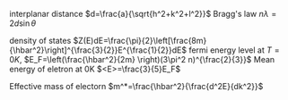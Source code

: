 interplanar distance $d=\frac{a}{\sqrt{h^2+k^2+l^2}}$
Bragg's law $n\lambda= 2d \sin \theta$

density of states $Z(E)dE=\frac{\pi}{2}\left[\frac{8m}{\hbar^2}\right]^{\frac{3}{2}}E^{\frac{1}{2}}dE$
fermi energy level at $T=0K$, $E_F=\left(\frac{\hbar^2}{2m} \right)(3\pi^2 n)^{\frac{2}{3}}$
Mean energy of eletron at 0K $<E>=\frac{3}{5}E_F$

Effective mass of electorn $m^*=\frac{\hbar^2}{\frac{d^2E}{dk^2}}$